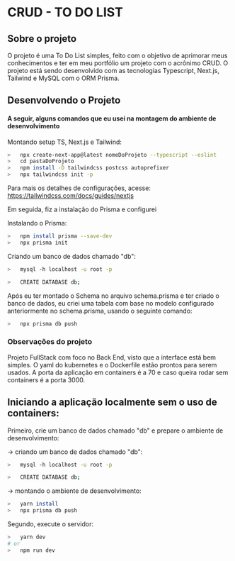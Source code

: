 # CRUD - TO DO LIST

## Sobre o projeto

O projeto é uma To Do List simples, feito com o objetivo de aprimorar meus conhecimentos e ter em meu portfólio um projeto com o acrônimo CRUD.
O projeto está sendo desenvolvido com as tecnologias Typescript, Next.js, Tailwind e MySQL com o ORM Prisma.

## Desenvolvendo o Projeto

#### A seguir, alguns comandos que eu usei na montagem do ambiente de desenvolvimento

Montando setup TS, Next.js e Tailwind:

```bash
>   npx create-next-app@latest nomeDoProjeto --typescript --eslint
>   cd pastaDoProjeto
>   npm install -D tailwindcss postcss autoprefixer
>   npx tailwindcss init -p
```

Para mais os detalhes de configurações, acesse:
<https://tailwindcss.com/docs/guides/nextjs>

Em seguida, fiz a instalação do Prisma e configurei

Instalando o Prisma:

```bash
>   npm install prisma --save-dev
>   npx prisma init
```

Criando um banco de dados chamado "db":

```bash
>   mysql -h localhost -u root -p

>   CREATE DATABASE db;
```

Após eu ter montado o Schema no arquivo schema.prisma e ter criado o banco de dados, eu criei uma tabela com base no modelo configurado anteriormente no schema.prisma, usando o seguinte comando:

```bash
>   npx prisma db push
```

### Observações do projeto

Projeto FullStack com foco no Back End, visto que a interface está bem simples. O yaml do kubernetes e o Dockerfile estão prontos para serem usados. A porta da aplicação em containers é a 70 e caso queira rodar sem containers é a porta 3000.


## Iniciando a aplicação localmente sem o uso de containers:

Primeiro, crie um banco de dados chamado "db" e prepare o ambiente de desenvolvimento:

-> criando um banco de dados chamado "db":

```bash
>   mysql -h localhost -u root -p

>   CREATE DATABASE db;
```

-> montando o ambiente de desenvolvimento:

```bash
>   yarn install
>   npx prisma db push
```


Segundo, execute o servidor:

```bash
>   yarn dev
# or
>   npm run dev
```
